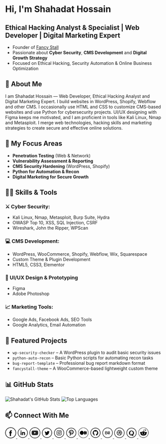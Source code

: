 # Hi, I'm Shahadat Hossain
## Ethical Hacking Analyst & Specialist | Web Developer | Digital Marketing Expert
- Founder of [Fancy Stall](https://fancystall.com) <br>
- Passionate about **Cyber Security**, **CMS Development** and **Digital Growth Strategy**  
- Focused on Ethical Hacking, Security Automation & Online Business Optimization

## 🚀 About Me

I am Shahadat Hossain — Web Developer, Ethical Hacking Analyst and Digital Marketing Expert. I build websites in WordPress, Shopify, Webflow and other CMS. I occasionally use HTML and CSS to customize CMS-based websites and use Python for cybersecurity projects. UI/UX designing with Figma keeps me motivated, and I am proficient in tools like Kali Linux, Nmap and Metasploit. I merge web technologies, hacking skills and marketing strategies to create secure and effective online solutions.

## 🔐 My Focus Areas

- **Penetration Testing** (Web & Network)
- **Vulnerability Assessment & Reporting**
- **CMS Security Hardening** (WordPress, Shopify)
- **Python for Automation & Recon**
- **Digital Marketing for Secure Growth**


## 👨‍💻 Skills & Tools

### ⚔️ Cyber Security:
- Kali Linux, Nmap, Metasploit, Burp Suite, Hydra
- OWASP Top 10, XSS, SQL Injection, CSRF
- Wireshark, John the Ripper, WPScan

### 💻 CMS Development:
- WordPress, WooCommerce, Shopify, Webflow, Wix, Squarespace
- Custom Theme & Plugin Development
- HTML5, CSS3, Elementor

### 🎨 UI/UX Design & Prototyping
- Figma
- Adobe Photoshop

### 📈 Marketing Tools:
- Google Ads, Facebook Ads, SEO Tools
- Google Analytics, Email Automation



## 📌 Featured Projects

- `wp-security-checker` – A WordPress plugin to audit basic security issues
- `python-auto-recon` – Basic Python scripts for automating recon tasks
- `bug-report-template` – Professional bug report markdown format
- `fancystall-theme` – A WooCommerce-based lightweight custom theme




## 📊 GitHub Stats

![Shahadat's GitHub Stats](https://github-readme-stats.vercel.app/api?username=shahadat-hossain-tech&show_icons=true&theme=tokyonight)
![Top Languages](https://github-readme-stats.vercel.app/api/top-langs/?username=shahadat-hossain-tech&layout=compact&theme=tokyonight)



## 📫 Connect With Me

<p align="left">
  <!-- Facebook -->
  <a href="https://www.facebook.com/shahadathossain.tech" target="_blank">
    <img src="https://raw.githubusercontent.com/shahadat-hossain-tech/shahadat-hossain-tech/34932bccd7580992d037c7ffb4117b8b12574c2a/fb.png" alt="Facebook" width="35" style="max-width: 100%;">
  </a>
  
  <!-- LinkedIn -->
  <a href="https://www.linkedin.com/in/shahadat-tech" target="_blank">
    <img src="https://raw.githubusercontent.com/shahadat-hossain-tech/shahadat-hossain-tech/34932bccd7580992d037c7ffb4117b8b12574c2a/in.png" alt="LinkedIn" width="35" style="max-width: 100%;">
  </a>

  <!-- YouTube -->
  <a href="https://www.youtube.com/@shahadat_hossain_tech" target="_blank">
    <img src="https://raw.githubusercontent.com/shahadat-hossain-tech/shahadat-hossain-tech/34932bccd7580992d037c7ffb4117b8b12574c2a/you.png" alt="YouTube" width="35" style="max-width: 100%;">
  </a>
  
  <!-- Twitter -->
  <a href="https://x.com/shahadat_net" target="_blank">
    <img src="https://raw.githubusercontent.com/shahadat-hossain-tech/shahadat-hossain-tech/34932bccd7580992d037c7ffb4117b8b12574c2a/tw.png" alt="Twitter" width="35" style="max-width: 100%;">
  </a>
  
  <!-- Instagram -->
  <a href="https://www.instagram.com/shahadat_tech" target="_blank">
    <img src="https://raw.githubusercontent.com/shahadat-hossain-tech/shahadat-hossain-tech/34932bccd7580992d037c7ffb4117b8b12574c2a/ig.png" alt="Instagram" width="35" style="max-width: 100%;">
  </a>

  <!-- Pinterest -->
  <a href="https://www.pinterest.com/shahadat_tech" target="_blank">
    <img src="https://github.com/shahadat-hossain-tech/shahadat-hossain-tech/blob/main/pin.png" alt="Pinterest" width="35" style="max-width: 100%;">
  </a>

  <!-- Medium -->
  <a href="https://medium.com/@shahadat_hossain" target="_blank">
    <img src="https://raw.githubusercontent.com/shahadat-hossain-tech/shahadat-hossain-tech/34932bccd7580992d037c7ffb4117b8b12574c2a/me.png" alt="Medium" width="35" style="max-width: 100%;">
  </a>

  <!-- GitHub -->
  <a href="https://github.com/shahadat-hossain-tech" target="_blank">
    <img src="https://raw.githubusercontent.com/shahadat-hossain-tech/shahadat-hossain-tech/34932bccd7580992d037c7ffb4117b8b12574c2a/git.png" alt="GitHub" width="35" style="max-width: 100%;">
  </a>

  <!-- Behance -->
  <a href="https://www.behance.net/shahadat-hossain" target="_blank">
    <img src="https://raw.githubusercontent.com/shahadat-hossain-tech/shahadat-hossain-tech/34932bccd7580992d037c7ffb4117b8b12574c2a/be.png" alt="Behance" width="35" style="max-width: 100%;">
  </a>

  <!-- Dribbble -->
  <a href="https://dribbble.com/shahadat-hossain" target="_blank">
    <img src="https://raw.githubusercontent.com/shahadat-hossain-tech/shahadat-hossain-tech/34932bccd7580992d037c7ffb4117b8b12574c2a/bri.png" alt="Dribbble" width="35" style="max-width: 100%;">
  </a>

  <!-- Quora -->
  <a href="https://www.quora.com/profile/Shahadat-Hossain-3177" target="_blank">
    <img src="https://raw.githubusercontent.com/shahadat-hossain-tech/shahadat-hossain-tech/34932bccd7580992d037c7ffb4117b8b12574c2a/qu.png" alt="Quora English" width="35" style="max-width: 100%;">
  </a>

  <!-- Reddit -->
  <a href="https://www.reddit.com/user/shahadat_tech" target="_blank">
    <img src="https://raw.githubusercontent.com/shahadat-hossain-tech/shahadat-hossain-tech/refs/heads/main/rd.png" alt="Reddit" width="35" style="max-width: 100%;">
  </a>
</p>

